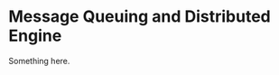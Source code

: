 [title]: # (Message Queuing and Distributed Engine)
[tags]: # (XXX)
[priority]: # (7000)
# Message Queuing and Distributed Engine
Something here.
